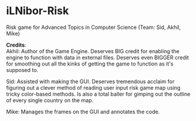 iLNibor-Risk
============

Risk game for Advanced Topics in Computer Science (Team: Sid, Akhil, Mike)

<b>Credits</b>:<br/>
Akhil: Author of the Game Engine. Deserves BIG credit for enabling the engine to function with data in external files.
Deserves even BIGGER credit for smoothing out all the kinks of getting the game to function as it's supposed to.

Sid: Assisted with making the GUI. Deserves tremendous acclaim for figuring out a clever method of reading user input
risk game map using tricky color-based methods. Is also a total baller for gimping out the outline of every single
country on the map.

Mike: Manages the frames on the GUI and annotates the code.
